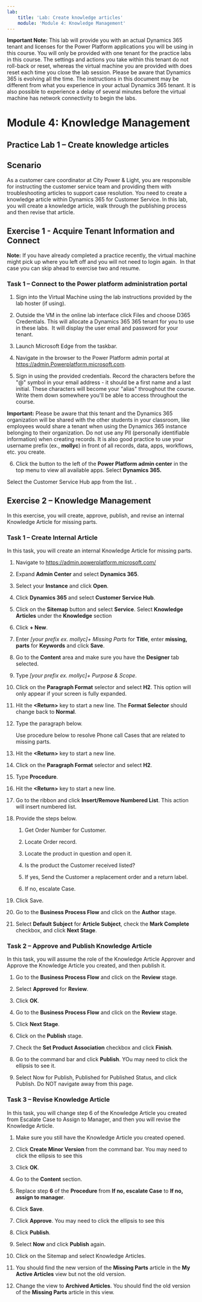 ```yaml
---
lab:
    title: 'Lab: Create knowledge articles'
    module: 'Module 4: Knowledge Management'
---
```


**Important Note:** This lab will provide you with an actual Dynamics 365 tenant
and licenses for the Power Platform applications you will be using in this
course. You will only be provided with one tenant for the practice labs in this
course. The settings and actions you take within this tenant do not roll-back or
reset, whereas the virtual machine you are provided with does reset each time
you close the lab session. Please be aware that Dynamics 365 is evolving all the time. The
instructions in this document may be different from what you experience in your
actual Dynamics 365 tenant. It is also possible to experience a delay of several
minutes before the virtual machine has network connectivity to begin the labs.

Module 4: Knowledge Management
==============================

## Practice Lab 1 – Create knowledge articles

Scenario
--------

As a customer care coordinator at City Power & Light, you are responsible for
instructing the customer service team and providing them with troubleshooting
articles to support case resolution. You need to create a knowledge article
within Dynamics 365 for Customer Service. In this lab, you will create a
knowledge article, walk through the publishing process and then revise that
article.

Exercise 1 - Acquire Tenant Information and Connect
---------------------------------------------------

**Note:** If you have already completed a practice recently, the virtual machine
might pick up where you left off and you will not need to login again.  In that
case you can skip ahead to exercise two and resume.

### Task 1 – Connect to the Power platform administration portal

1.  Sign into the Virtual Machine using the lab instructions provided by the lab hoster (if using).

2.  Outside the VM in the online lab interface click Files and choose D365
    Credentials. This will allocate a Dynamics 365 365 tenant for you to use in these
    labs.  It will display the user email and password for your tenant. 

3.  Launch Microsoft Edge from the taskbar. 

4.  Navigate in the browser to the Power Platform admin portal at https://admin.Powerplatform.microsoft.com.

5. Sign in using the provided credentials. Record the characters before the "@" symbol in your email address - it should be a first name and a last initial. These characters will become your "alias" throughout the course. Write them down somewhere you'll be able to access throughout the course.

**Important:** Please be aware that this tenant and the Dynamics 365 organization will be shared with the other students in your classroom, like employees would share a tenant when using the Dynamics 365 instance belonging to their organization. Do not use any PII (personally identifiable information) when creating records. It is also good practice to use your username prefix (ex., **mollyc**) in front of all records, data, apps, workflows, etc. you create.

6. Click the button to the left of the **Power Platform admin center** in the top menu to view all available apps. Select **Dynamics 365.**

Select the Customer Service Hub app from the list.
    .

Exercise 2 – Knowledge Management
---------------------------------

In this exercise, you will create, approve, publish, and revise an internal
Knowledge Article for missing parts.

### Task 1 – Create Internal Article

In this task, you will create an internal Knowledge Article for missing parts.

1.  Navigate to <https://admin.powerplatform.microsoft.com/>

2.  Expand **Admin Center** and select **Dynamics 365**.

3.  Select your **Instance** and click **Open**.

4.  Click **Dynamics 365** and select **Customer Service Hub**.

5.  Click on the **Sitemap** button and select **Service**.  Select **Knowledge Articles** under the **Knowledge** section

6.  Click **+ New**.

7.  Enter *[your prefix ex. mollyc]+ Missing Parts* for **Title**, enter **missing, parts** for
    **Keywords** and click **Save**.

8.  Go to the **Content** area and make sure you have the **Designer** tab
    selected.

9.  Type *[your prefix ex. mollyc]+ Purpose & Scope*.

10. Click on the **Paragraph Format** selector and select **H2**. This option
    will only appear if your screen is fully expanded.

11. Hit the **\<Return\>** key to start a new line. The **Format Selector**
    should change back to **Normal**.

12. Type the paragraph below.

    Use procedure below to resolve Phone call Cases that are related to missing
    parts.

13. Hit the **\<Return\>** key to start a new line.

14. Click on the **Paragraph Format** selector and select **H2**.

15. Type **Procedure**.

16. Hit the **\<Return\>** key to start a new line.

17. Go to the ribbon and click **Insert/Remove Numbered List**. This action will
    insert numbered list.

18. Provide the steps below.

    1.  Get Order Number for Customer.

    2.  Locate Order record.

    3.  Locate the product in question and open it.

    4.  Is the product the Customer received listed?

    5.  If yes, Send the Customer a replacement order and a return label.

    6.  If no, escalate Case.

19. Click Save.

20. Go to the **Business Process Flow** and click on the **Author** stage.

21. Select **Default Subject** for **Article Subject**, check the **Mark
    Complete** checkbox, and click **Next Stage**.

### Task 2 – Approve and Publish Knowledge Article

In this task, you will assume the role of the Knowledge Article Approver and
Approve the Knowledge Article you created, and then publish it.

1.  Go to the **Business Process Flow** and click on the **Review** stage.

2.  Select **Approved** for **Review**.

3.  Click **OK**.

4.  Go to the **Business Process Flow** and click on the **Review** stage.

5.  Click **Next Stage**.

6.  Click on the **Publish** stage.

7.  Check the **Set Product Association** checkbox and click **Finish**.

8.  Go to the command bar and click **Publish**. YOu may need to click the ellipsis to see it.

9.  Select Now for Publish, Published for Published Status, and click Publish.
    Do NOT navigate away from this page.

### Task 3 – Revise Knowledge Article

In this task, you will change step 6 of the Knowledge Article you created from
Escalate Case to Assign to Manager, and then you will revise the Knowledge
Article.

1.  Make sure you still have the Knowledge Article you created opened.

2.  Click **Create Minor Version** from the command bar. You may need to click the ellipsis to see this

3.  Click **OK**.

4.  Go to the **Content** section.

5.  Replace step **6** of the **Procedure** from **If no, escalate Case** to
    **If no, assign to manager**.

6.  Click **Save**.

7.  Click **Approve**. You may need to click the ellipsis to see this

9.  Click **Publish**.

10. Select **Now** and click **Publish** again.

11. Click on the Sitemap and select Knowledge Articles.

12. You should find the new version of the **Missing Parts** article in the **My
    Active Articles** view but not the old version.

13. Change the view to **Archived Articles**. You should find the old version of
    the **Missing Parts** article in this view.

